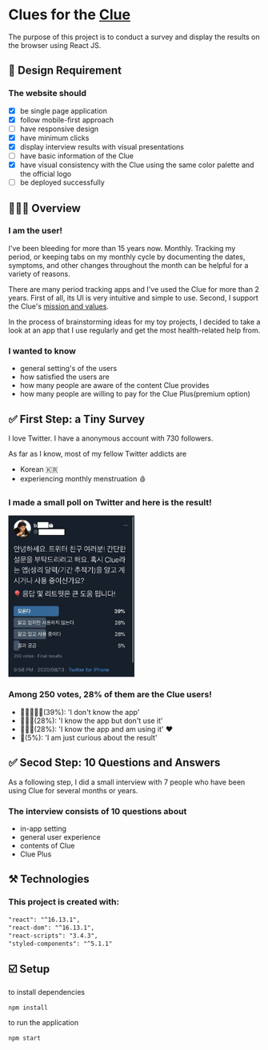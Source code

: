# Clues for the [Clue](https://helloclue.com/)

The purpose of this project is to conduct a survey and display the results on the browser using React JS.

## 🎨 Design Requirement

### The website should
- [x] be single page application
- [x] follow mobile-first approach
- [ ] have responsive design
- [x] have minimum clicks
- [x] display interview results with visual presentations 
- [ ] have basic information of the Clue
- [x] have visual consistency with the Clue using the same color palette and the official logo
- [ ] be deployed successfully

## 💁🏻‍♀️ Overview

### I am the user!

I've been bleeding for more than 15 years now. Monthly. Tracking my period, or keeping tabs on my monthly cycle by documenting the dates, symptoms, and other changes throughout the month can be helpful for a variety of reasons.

There are many period tracking apps and I've used the Clue for more than 2 years. First of all, its UI is very intuitive and simple to use. Second, I support the Clue's [mission and values](https://www.youtube.com/watch?v=z_k9_0eBoxg).

In the process of brainstorming ideas for my toy projects, I decided to take a look at an app that I use regularly and get the most health-related help from.

###  I wanted to know

- general setting's of the users
- how satisfied the users are
- how many people are aware of the content Clue provides
- how many people are willing to pay for the Clue Plus(premium option)

## ✅ First Step: a Tiny Survey

I love Twitter. I have a anonymous account with 730 followers.

As far as I know, most of my fellow Twitter addicts are

- Korean 🇰🇷
- experiencing monthly menstruation 🩸

### I made a small poll on Twitter and here is the result!

<img src="src/img/survey-on-twitter.jpeg" width="50%"><br/>

### Among 250 votes, 28% of them are the Clue users!

- 👥👤👥👤👥(39%): 'I don't know the app'
- 👤👥👤(28%): 'I know the app but don't use it'
- 👥👤👥(28%): 'I know the app and am using it' ♥️
- 👤(5%): 'I am just curious about the result'

## ✅ Secod Step: 10 Questions and Answers 

As a following step, I did a small interview with 7 people who have been using Clue for several months or years.

###  The interview consists of 10 questions about

- in-app setting
- general user experience
- contents of Clue
- Clue Plus
  


## ⚒️ Technologies

### This project is created with:

```
"react": "^16.13.1",
"react-dom": "^16.13.1",
"react-scripts": "3.4.3",
"styled-components": "^5.1.1"
```

## ☑️ Setup

to install dependencies

```
npm install
```

to run the application

```
npm start
```
